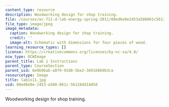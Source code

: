 ```yaml
---
content_type: resource
description: Woodworking design for shop training.
file: /courses/ec-711-d-lab-energy-spring-2011/08ed6e0e2453a588061c56128dd14d5d_lab1s11.jpg
file_type: image/jpeg
image_metadata:
  caption: Woodworking design for shop training.
  credit: ''
  image-alt: Schematic with dimensions for four pieces of wood.
learning_resource_types: []
license: https://creativecommons.org/licenses/by-nc-sa/4.0/
ocw_type: OCWImage
parent_title: Lab 1 Instructions
parent_type: CourseSection
parent_uid: 6e9b9bab-a0f9-93d0-5be2-369160b9b3ca
resourcetype: Image
title: lab1s11.jpg
uid: 08ed6e0e-2453-a588-061c-56128dd14d5d
---
```

Woodworking design for shop training.